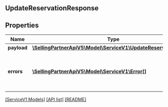 ## UpdateReservationResponse

## Properties

Name | Type | Description | Notes
------------ | ------------- | ------------- | -------------
**payload** | [**\SellingPartnerApiV5\Model\ServiceV1\UpdateReservationRecord**](UpdateReservationRecord.md) |  | [optional]
**errors** | [**\SellingPartnerApiV5\Model\ServiceV1\Error[]**](Error.md) | A list of error responses returned when a request is unsuccessful. | [optional]

[[ServiceV1 Models]](../) [[API list]](../../Api) [[README]](../../../README.md)
